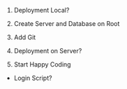 

1) Deployment Local?
2) Create Server and Database on Root
3) Add Git
4) Deployment on Server?

5) Start Happy Coding
- Login Script?